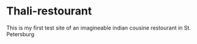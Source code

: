 # Thali-restourant
This is my first test site of an imagineable indian cousine restourant in St. Petersburg
